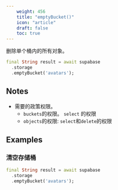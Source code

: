 ```yaml
---
    weight: 456
    title: "emptyBucket()"
    icon: "article"
    draft: false
    toc: true
---
```


删除单个桶内的所有对象。


```dart
final String result = await supabase
  .storage
  .emptyBucket('avatars');
```






## Notes

- 需要的政策权限。
  - `buckets`的权限。 `select` 的权限 
  - `objects`的权限: `select`和`delete`的权限










## Examples

### 清空存储桶



```dart
final String result = await supabase
  .storage
  .emptyBucket('avatars');
```